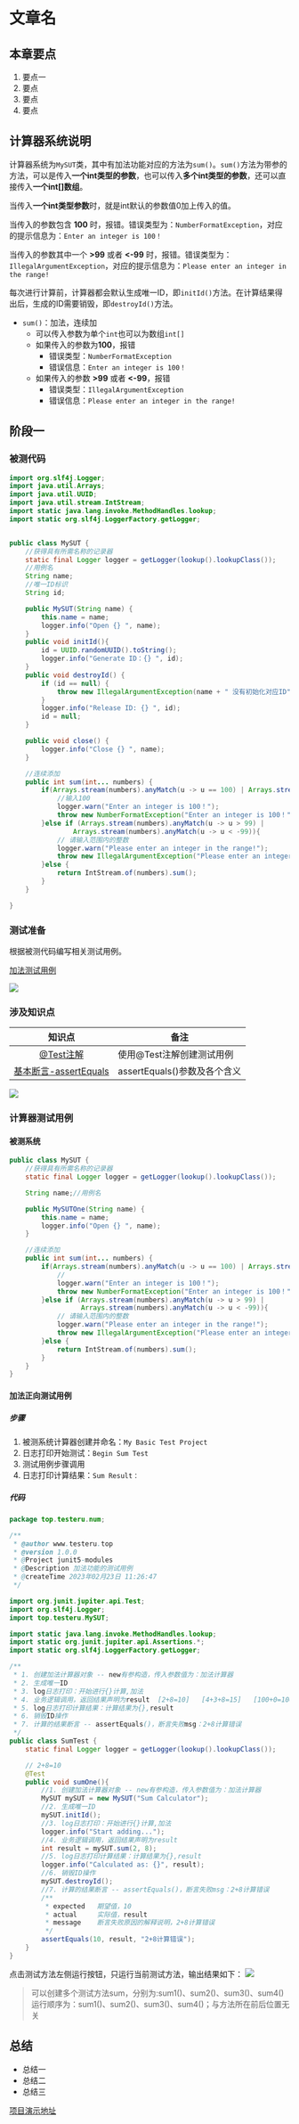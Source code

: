 # 文章名
## 本章要点
1. 要点一
1. 要点
1. 要点
1. 要点


## 计算器系统说明

计算器系统为`MySUT`类，其中有加法功能对应的方法为`sum()`。`sum()`方法为带参的方法，可以是传入**一个int类型的参数**，也可以传入**多个int类型的参数**，还可以直接传入**一个int[]数组**。

当传入**一个int类型参数**时，就是int默认的参数值0加上传入的值。

当传入的参数包含 **100** 时，报错。错误类型为：`NumberFormatException`，对应的提示信息为：`Enter an integer is 100！`

当传入的参数其中一个 **>99** 或者 **<-99** 时，报错。错误类型为：`IllegalArgumentException`，对应的提示信息为：`Please enter an integer in the range!`

每次进行计算前，计算器都会默认生成唯一ID，即`initId()`方法。在计算结果得出后，生成的ID需要销毁，即`destroyId()`方法。

- `sum()`：加法，连续加
  - 可以传入参数为单个`int`也可以为数组`int[]`
  - 如果传入的参数为**100**，报错
    - 错误类型：`NumberFormatException`
    - 错误信息：`Enter an integer is 100！`
  - 如果传入的参数 **>99** 或者 **<-99**，报错
    - 错误类型：`IllegalArgumentException`
    - 错误信息：`Please enter an integer in the range!`

## 阶段一

### 被测代码
```java
import org.slf4j.Logger;
import java.util.Arrays;
import java.util.UUID;
import java.util.stream.IntStream;
import static java.lang.invoke.MethodHandles.lookup;
import static org.slf4j.LoggerFactory.getLogger;


public class MySUT {
    //获得具有所需名称的记录器
    static final Logger logger = getLogger(lookup().lookupClass());
    //用例名
    String name;
    //唯一ID标识
    String id;

    public MySUT(String name) {
        this.name = name;
        logger.info("Open {} ", name);
    }
    public void initId(){
        id = UUID.randomUUID().toString();
        logger.info("Generate ID：{} ", id);
    }
    public void destroyId() {
        if (id == null) {
            throw new IllegalArgumentException(name + " 没有初始化对应ID");
        }
        logger.info("Release ID: {} ", id);
        id = null;
    }

    public void close() {
        logger.info("Close {} ", name);
    }

    //连续添加
    public int sum(int... numbers) {
        if(Arrays.stream(numbers).anyMatch(u -> u == 100) | Arrays.stream(numbers).anyMatch(u -> u == -100)){
            //输入100
            logger.warn("Enter an integer is 100！");
            throw new NumberFormatException("Enter an integer is 100！");
        }else if (Arrays.stream(numbers).anyMatch(u -> u > 99) |
                Arrays.stream(numbers).anyMatch(u -> u < -99)){
            // 请输入范围内的整数
            logger.warn("Please enter an integer in the range!");
            throw new IllegalArgumentException("Please enter an integer in the range!");
        }else {
            return IntStream.of(numbers).sum();
        }
    }

}
```


### 测试准备

根据被测代码编写相关测试用例。

[加法测试用例](加法测试用例.xlsx)


![](https://cdn.jsdelivr.net/gh/TesterDevSoul/pic/manual/20230223170046.png)

### 涉及知识点

|知识点|备注|
|:-:| --- |
|[@Test注解](/archives/junit07)|使用@Test注解创建测试用例|
|[基本断言-assertEquals](/archives/junit08)|assertEquals()参数及各个含义|





![](https://cdn.jsdelivr.net/gh/TesterDevSoul/pic/manual/20230223120127.png)


### 计算器测试用例
#### 被测系统

```java
public class MySUT {
    //获得具有所需名称的记录器
    static final Logger logger = getLogger(lookup().lookupClass());

    String name;//用例名

    public MySUTOne(String name) {
        this.name = name;
        logger.info("Open {} ", name);
    }

    //连续添加
    public int sum(int... numbers) {
        if(Arrays.stream(numbers).anyMatch(u -> u == 100) | Arrays.stream(numbers).anyMatch(u -> u == -100)){
            //
            logger.warn("Enter an integer is 100！");
            throw new NumberFormatException("Enter an integer is 100！");
        }else if (Arrays.stream(numbers).anyMatch(u -> u > 99) |
                  Arrays.stream(numbers).anyMatch(u -> u < -99)){
            // 请输入范围内的整数
            logger.warn("Please enter an integer in the range!");
            throw new IllegalArgumentException("Please enter an integer in the range!");
        }else {
            return IntStream.of(numbers).sum();
        }
    }
}
```

#### 加法正向测试用例
##### 步骤
1. 被测系统计算器创建并命名：`My Basic Test Project`
2. 日志打印开始测试：`Begin Sum Test`
3. 测试用例步骤调用
4. 日志打印计算结果：`Sum Result：`

##### 代码
```java
package top.testeru.num;

/**
 * @author www.testeru.top
 * @version 1.0.0
 * @Project junit5-modules
 * @Description 加法功能的测试用例
 * @createTime 2023年02月23日 11:26:47
 */

import org.junit.jupiter.api.Test;
import org.slf4j.Logger;
import top.testeru.MySUT;

import static java.lang.invoke.MethodHandles.lookup;
import static org.junit.jupiter.api.Assertions.*;
import static org.slf4j.LoggerFactory.getLogger;

/**
 * 1. 创建加法计算器对象 -- new有参构造，传入参数值为：加法计算器
 * 2. 生成唯一ID
 * 3. log日志打印：开始进行{}计算,加法
 * 4. 业务逻辑调用，返回结果声明为result  [2+8=10]   [4+3+8=15]   [100+0=100]  [-100+8=-92]
 * 5. log日志打印计算结果：计算结果为{},result
 * 6. 销毁ID操作
 * 7. 计算的结果断言 -- assertEquals()，断言失败msg：2+8计算错误
 */
public class SumTest {
    static final Logger logger = getLogger(lookup().lookupClass());

    // 2+8=10
    @Test
    public void sumOne(){
        //1. 创建加法计算器对象 -- new有参构造，传入参数值为：加法计算器
        MySUT mySUT = new MySUT("Sum Calculator");
        //2. 生成唯一ID
        mySUT.initId();
        //3. log日志打印：开始进行{}计算,加法
        logger.info("Start adding...");
        //4. 业务逻辑调用，返回结果声明为result
        int result = mySUT.sum(2, 8);
        //5. log日志打印计算结果：计算结果为{},result
        logger.info("Calculated as: {}", result);
        //6. 销毁ID操作
        mySUT.destroyId();
        //7. 计算的结果断言 -- assertEquals()，断言失败msg：2+8计算错误
        /**
         * expected   期望值，10
         * actual     实际值，result
         * message    断言失败原因的解释说明，2+8计算错误
         */
        assertEquals(10, result, "2+8计算错误");
    }
}
```
点击测试方法左侧运行按钮，只运行当前测试方法，输出结果如下：
![](https://cdn.jsdelivr.net/gh/TesterDevSoul/pic/manual/20230104145755.png)

>可以创建多个测试方法sum，分别为:sum1()、sum2()、sum3()、sum4()<br>
>运行顺序为：sum1()、sum2()、sum3()、sum4()；与方法所在前后位置无关

## 总结
- 总结一
- 总结二
- 总结三


[项目演示地址](https://github.com/testeru-pro/junit5-demo/tree/main/junit5-basic)

